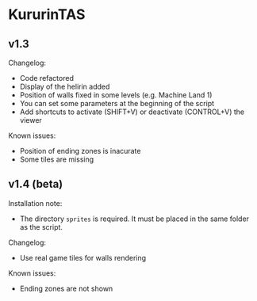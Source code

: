 # KururinTAS

## v1.3

Changelog:
 - Code refactored
 - Display of the helirin added
 - Position of walls fixed in some levels (e.g. Machine Land 1)
 - You can set some parameters at the beginning of the script
 - Add shortcuts to activate (SHIFT+V) or deactivate (CONTROL+V) the viewer
 
Known issues:
 - Position of ending zones is inacurate
 - Some tiles are missing

## v1.4 (beta)

Installation note:
 - The directory `sprites` is required. It must be placed in the same folder as the script.

Changelog:
 - Use real game tiles for walls rendering
 
Known issues:
 - Ending zones are not shown
